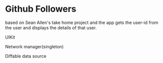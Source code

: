 # Github Followers 

based on Sean Allen's take home project and the app gets the user-id from the user and displays the details of that user.

UIKit

Network manager(singleton)

Diffable data source



